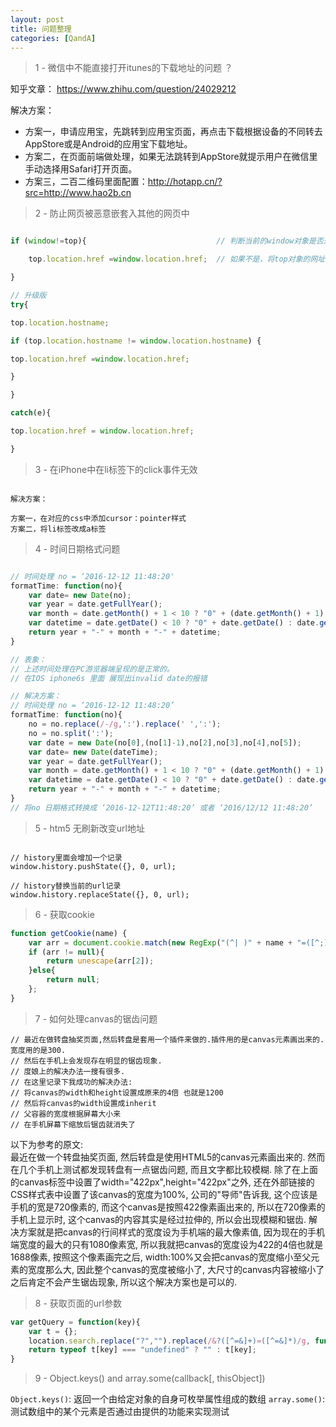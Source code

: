 ```yaml
---
layout: post
title: 问题整理
categories: [QandA]
---
```


> 1 - 微信中不能直接打开itunes的下载地址的问题 ？

知乎文章：
https://www.zhihu.com/question/24029212

解决方案：
* 方案一，申请应用宝，先跳转到应用宝页面，再点击下载根据设备的不同转去AppStore或是Android的应用宝下载地址。
* 方案二，在页面前端做处理，如果无法跳转到AppStore就提示用户在微信里手动选择用Safari打开页面。
* 方案三，二百二维码里面配置：http://hotapp.cn/?src=http://www.hao2b.cn

> 2 - 防止网页被恶意嵌套入其他的网页中

```js

if (window!=top){                             // 判断当前的window对象是否是top对象

    top.location.href =window.location.href;  // 如果不是，将top对象的网址自动导向被嵌入网页的网址

}

// 升级版
try{

top.location.hostname;

if (top.location.hostname != window.location.hostname) {

top.location.href =window.location.href;

}

}

catch(e){

top.location.href = window.location.href;

}

```

> 3 - 在iPhone中在li标签下的click事件无效

```

解决方案：

方案一，在对应的css中添加cursor：pointer样式
方案二，将li标签改成a标签
```

> 4 - 时间日期格式问题

```javascript

// 时间处理 no = ‘2016-12-12 11:48:20'
formatTime: function(no){
    var date= new Date(no);
    var year = date.getFullYear();
    var month = date.getMonth() + 1 < 10 ? "0" + (date.getMonth() + 1) : date.getMonth() + 1;
    var datetime = date.getDate() < 10 ? "0" + date.getDate() : date.getDate();
    return year + "-" + month + "-" + datetime;
}

// 表象：
// 上述时间处理在PC游览器端呈现的是正常的。
// 在IOS iphone6s 里面 展现出invalid date的报错

// 解决方案：
// 时间处理 no = ‘2016-12-12 11:48:20’
formatTime: function(no){
    no = no.replace(/-/g,':').replace(' ',':');
    no = no.split(':');
    var date = new Date(no[0],(no[1]-1),no[2],no[3],no[4],no[5]);
    var date= new Date(dateTime);
    var year = date.getFullYear();
    var month = date.getMonth() + 1 < 10 ? "0" + (date.getMonth() + 1) : date.getMonth() + 1;
    var datetime = date.getDate() < 10 ? "0" + date.getDate() : date.getDate();
    return year + "-" + month + "-" + datetime;
}
// 将no 日期格式转换成 ‘2016-12-12T11:48:20’ 或者 ‘2016/12/12 11:48:20’
```

> 5 - htm5 无刷新改变url地址

```

// history里面会增加一个记录
window.history.pushState({}, 0, url);

// history替换当前的url记录
window.history.replaceState({}, 0, url);
```
> 6 - 获取cookie

```js
function getCookie(name) {
    var arr = document.cookie.match(new RegExp("(^| )" + name + "=([^;]*)(;|$)"));
    if (arr != null){
        return unescape(arr[2]);
    }else{
        return null;
    };
}
```

> 7 - 如何处理canvas的锯齿问题

```
// 最近在做转盘抽奖页面,然后转盘是套用一个插件来做的.插件用的是canvas元素画出来的. 宽度用的是300.
// 然后在手机上会发现存在明显的锯齿现象.
// 度娘上的解决办法一搜有很多.
// 在这里记录下我成功的解决办法:
// 将canvas的width和height设置成原来的4倍 也就是1200
// 然后将canvas的width设置成inherit
// 父容器的宽度根据屏幕大小来
// 在手机屏幕下缩放后锯齿就消失了
```
以下为参考的原文:
<br/>
最近在做一个转盘抽奖页面, 然后转盘是使用HTML5的canvas元素画出来的. 然而在几个手机上测试都发现转盘有一点锯齿问题, 而且文字都比较模糊.
除了在上面的canvas标签中设置了width="422px",height="422px"之外, 还在外部链接的CSS样式表中设置了该canvas的宽度为100%, 公司的"导师"告诉我,
这个应该是手机的宽是720像素的, 而这个canvas是按照422像素画出来的, 所以在720像素的手机上显示时, 这个canvas的内容其实是经过拉伸的,
所以会出现模糊和锯齿. 解决方案就是把canvas的行间样式的宽度设为手机端的最大像素值, 因为现在的手机端宽度的最大的只有1080像素宽,
所以我就把canvas的宽度设为422的4倍也就是1688像素, 按照这个像素画完之后, width:100%又会把canvas的宽度缩小至父元素的宽度那么大,
因此整个canvas的宽度被缩小了, 大尺寸的canvas内容被缩小了之后肯定不会产生锯齿现象, 所以这个解决方案也是可以的.

> 8 - 获取页面的url参数

```js
var getQuery = function(key){
    var t = {};
    location.search.replace("?","").replace(/&?([^=&]+)=([^=&]*)/g, function($0, $1,$2){ t[$1] = $2; });
    return typeof t[key] === "undefined" ? "" : t[key];
}
```

> 9 - Object.keys() and array.some(callback[, thisObject])

`Object.keys()`: 返回一个由给定对象的自身可枚举属性组成的数组
`array.some()`: 测试数组中的某个元素是否通过由提供的功能来实现测试
